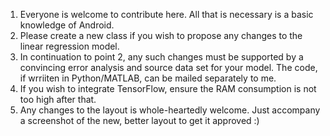 1. Everyone is welcome to contribute here. All that is necessary is a basic knowledge of Android.
2. Please create a new class if you wish to propose any changes to the linear regression model.
3. In continuation to point 2, any such changes must be supported by a convincing error analysis and source data set for your model.
The code, if wrriiten in Python/MATLAB, can be mailed separately to me.
4. If you wish to integrate TensorFlow, ensure the RAM consumption is not too high after that.
5. Any changes to the layout is whole-heartedly welcome. Just accompany a screenshot of the new, better layout to get it approved :)
